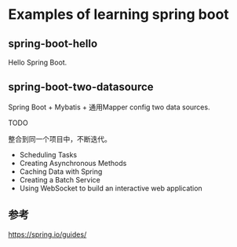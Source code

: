 # Examples of learning spring boot

## spring-boot-hello

Hello Spring Boot.

## spring-boot-two-datasource

Spring Boot + Mybatis + 通用Mapper config two data sources.


TODO 

整合到同一个项目中，不断迭代。

* Scheduling Tasks
* Creating Asynchronous Methods
* Caching Data with Spring
* Creating a Batch Service
* Using WebSocket to build an interactive web application




## 参考

https://spring.io/guides/
